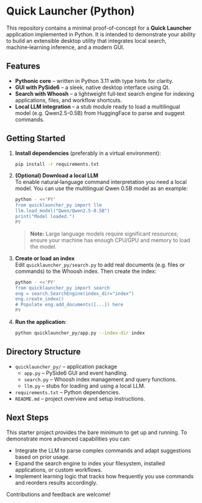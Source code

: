 <!--
  Quick Launcher Python project
-->
# Quick Launcher (Python)

This repository contains a minimal proof-of-concept for a **Quick Launcher**
application implemented in Python. It is intended to demonstrate your ability
to build an extensible desktop utility that integrates local search,
machine‑learning inference, and a modern GUI.

## Features

- **Pythonic core** – written in Python 3.11 with type hints for clarity.
- **GUI with PySide6** – a sleek, native desktop interface using Qt.
- **Search with Whoosh** – a lightweight full‑text search engine for indexing
  applications, files, and workflow shortcuts.
- **Local LLM integration** – a stub module ready to load a multilingual model
  (e.g. Qwen2.5-0.5B) from HuggingFace to parse and suggest commands.

## Getting Started

1. **Install dependencies** (preferably in a virtual environment):

   ```bash
   pip install -r requirements.txt
   ```

2. **(Optional) Download a local LLM**  
   To enable natural‑language command interpretation you need a local model. You can
   use the multilingual Qwen 0.5B model as an example:

   ```bash
   python - <<'PY'
   from quicklauncher_py import llm
   llm.load_model("Qwen/Qwen2.5-0.5B")
   print("Model loaded.")
   PY
   ```

   > **Note:** Large language models require significant resources; ensure your
   > machine has enough CPU/GPU and memory to load the model.

3. **Create or load an index**  
   Edit `quicklauncher_py/search.py` to add real documents (e.g. files or
   commands) to the Whoosh index. Then create the index:

   ```bash
   python - <<'PY'
   from quicklauncher_py import search
   eng = search.SearchEngine(index_dir="index")
   eng.create_index()
   # Populate eng.add_documents([...]) here
   PY
   ```

4. **Run the application**:

   ```bash
   python quicklauncher_py/app.py --index-dir index
   ```

## Directory Structure

- `quicklauncher_py/` – application package
  - `app.py` – PySide6 GUI and event handling.
  - `search.py` – Whoosh index management and query functions.
  - `llm.py` – stubs for loading and using a local LLM.
- `requirements.txt` – Python dependencies.
- `README.md` – project overview and setup instructions.

## Next Steps

This starter project provides the bare minimum to get up and running. To
demonstrate more advanced capabilities you can:

- Integrate the LLM to parse complex commands and adapt suggestions based on
  prior usage.
- Expand the search engine to index your filesystem, installed applications, or
  custom workflows.
- Implement learning logic that tracks how frequently you use commands and
  reorders results accordingly.

Contributions and feedback are welcome!
